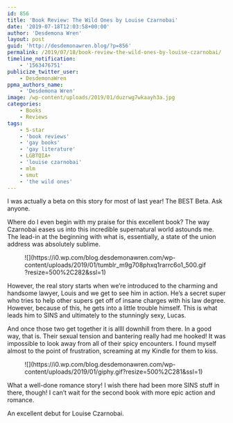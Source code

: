 ```yaml
---
id: 856
title: 'Book Review: The Wild Ones by Louise Czarnobai'
date: '2019-07-18T12:03:58+00:00'
author: 'Desdemona Wren'
layout: post
guid: 'http://desdemonawren.blog/?p=856'
permalink: /2019/07/18/book-review-the-wild-ones-by-louise-czarnobai/
timeline_notification:
    - '1563476751'
publicize_twitter_user:
    - DesdemonaWren
ppma_authors_name:
    - 'Desdemona Wren'
image: /wp-content/uploads/2019/01/duzrwg7wkaayh3a.jpg
categories:
    - Books
    - Reviews
tags:
    - 5-star
    - 'book reviews'
    - 'gay books'
    - 'gay literature'
    - LGBTQIA+
    - 'louise czarnobai'
    - mlm
    - smut
    - 'the wild ones'
---
```


I was actually a beta on this story for most of last year! The BEST Beta. Ask anyone.

Where do I even begin with my praise for this excellent book? The way Czarnobai eases us into this incredible supernatural world astounds me. The lead-in at the beginning with what is, essentially, a state of the union address was absolutely sublime.

<div class="wp-block-image"><figure class="aligncenter">![](https://i0.wp.com/blog.desdemonawren.com/wp-content/uploads/2019/01/tumblr_m9g708phxq1rarrc6o1_500.gif?resize=500%2C282&ssl=1)</figure></div>However, the real story starts when we’re introduced to the charming and handsome lawyer, Louis and we get to see him in action. He’s a secret super who tries to help other supers get off of insane charges with his law degree. However, because of this, he gets into a little trouble himself. This is what leads him to SINS and ultimately to the stunningly sexy, Lucas.

And once those two get together it is allll downhill from there. In a good way, that is. Their sexual tension and bantering really had me hooked! It was impossible to look away from all of their spicy encounters. I found myself almost to the point of frustration, screaming at my Kindle for them to kiss.

<div class="wp-block-image"><figure class="aligncenter">![](https://i0.wp.com/blog.desdemonawren.com/wp-content/uploads/2019/01/giphy.gif?resize=500%2C281&ssl=1)</figure></div>What a well-done romance story! I wish there had been more SINS stuff in there, though! I can’t wait for the second book with more epic action and romance.

An excellent debut for Louise Czarnobai.